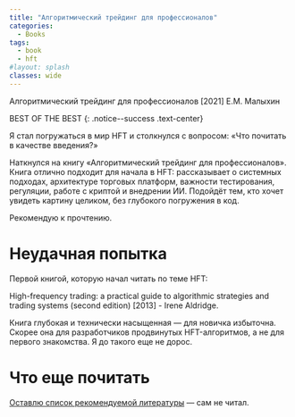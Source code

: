 ```yaml
---
title: "Алгоритмический трейдинг для профессионалов"
categories:
  - Books
tags:
  - book
  - hft
#layout: splash
classes: wide
---
```

Алгоритмический трейдинг для профессионалов [2021] Е.М. Малыхин

BEST OF THE BEST
{: .notice--success .text-center}

Я стал погружаться в мир HFT и столкнулся с вопросом: «Что почитать в качестве введения?»  

Наткнулся на книгу «Алгоритмический трейдинг для профессионалов». Книга отлично подходит для начала в HFT: рассказывает о системных подходах, архитектуре торговых платформ, важности тестирования, регуляции, работе с криптой и внедрении ИИ. Подойдёт тем, кто хочет увидеть картину целиком, без глубокого погружения в код.  

Рекомендую к прочтению.

# Неудачная попытка
Первой книгой, которую начал читать по теме HFT:  

High-frequency trading: a practical guide to algorithmic strategies and trading systems (second edition) [2013] - Irene Aldridge.

Книга глубокая и технически насыщенная — для новичка избыточна. Скорее она для разработчиков продвинутых HFT-алгоритмов, а не для первого знакомства. Я до такого еще не дорос.

# Что еще почитать
[Оставлю список рекомендуемой литературы](https://elitetrader.ru/index.php?newsid=448061) — сам не читал.